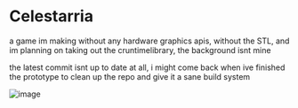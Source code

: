 # Celestarria

a game im making without any hardware graphics apis, without the STL, and im planning on taking out the cruntimelibrary, the background isnt mine

the latest commit isnt up to date at all, i might come back when ive finished the prototype to clean up the repo and give it a sane build system

![image](https://github.com/BurningFlemingo/Celestarria/assets/99134379/05c8fba4-a6de-460a-b258-a0a647526399)
